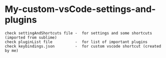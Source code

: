 # My-custom-vsCode-settings-and-plugins

	check settingAndShortcuts file -  for settings and some shortcuts (imported from sublime)
	check pluginList file          -  for list of important plugins
	check keybindings.json         -  for custom vscode shortcut (created by me) 

